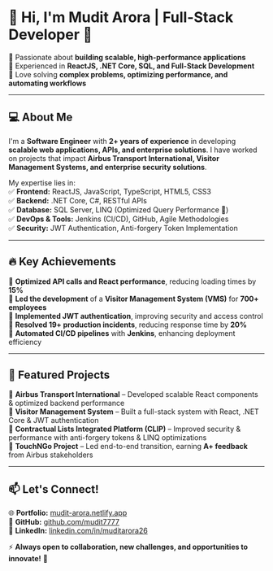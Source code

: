 # 👋 Hi, I'm Mudit Arora | Full-Stack Developer 🚀  

🔹 Passionate about **building scalable, high-performance applications**  
🔹 Experienced in **ReactJS, .NET Core, SQL, and Full-Stack Development**  
🔹 Love solving **complex problems, optimizing performance, and automating workflows**  

---

## 💻 About Me  

I'm a **Software Engineer** with **2+ years of experience** in developing **scalable web applications, APIs, and enterprise solutions**. I have worked on projects that impact **Airbus Transport International, Visitor Management Systems, and enterprise security solutions**.  

My expertise lies in:  
✅ **Frontend:** ReactJS, JavaScript, TypeScript, HTML5, CSS3  
✅ **Backend:** .NET Core, C#, RESTful APIs  
✅ **Database:** SQL Server, LINQ (Optimized Query Performance 🚀)  
✅ **DevOps & Tools:** Jenkins (CI/CD), GitHub, Agile Methodologies  
✅ **Security:** JWT Authentication, Anti-forgery Token Implementation  

---

## 🔥 Key Achievements  

🚀 **Optimized API calls and React performance**, reducing loading times by **15%**  
🚀 **Led the development** of a **Visitor Management System (VMS)** for **700+ employees**  
🚀 **Implemented JWT authentication**, improving security and access control  
🚀 **Resolved 19+ production incidents**, reducing response time by **20%**  
🚀 **Automated CI/CD pipelines** with **Jenkins**, enhancing deployment efficiency  

---

## 📌 Featured Projects  

🔹 **Airbus Transport International** – Developed scalable React components & optimized backend performance  
🔹 **Visitor Management System** – Built a full-stack system with React, .NET Core & JWT authentication  
🔹 **Contractual Lists Integrated Platform (CLIP)** – Improved security & performance with anti-forgery tokens & LINQ optimizations  
🔹 **TouchNGo Project** – Led end-to-end transition, earning **A+ feedback** from Airbus stakeholders  

---

## 📫 Let's Connect!  

🌐 **Portfolio:** [mudit-arora.netlify.app](https://mudit-arora.netlify.app/)  
📂 **GitHub:** [github.com/mudit7777](https://github.com/mudit7777)  
💼 **LinkedIn:** [linkedin.com/in/muditarora26](https://www.linkedin.com/in/muditarora26/)  

⚡ **Always open to collaboration, new challenges, and opportunities to innovate!** 🚀  
